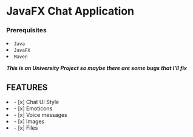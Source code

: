 
<h1> JavaFX Chat Application </h1>

<h3> Prerequisites </h3>
<li> <code>Java </code>
<li> <code>JavaFX </code>
<li> <code>Maven </code>
  
  ***This is an University Project so maybe there are some bugs that I'll fix***  
  <h2> FEATURES </h2>
    <li> - [x] Chat UI Style
    <li> - [x] Emoticons
    <li> - [x] Voice messages
    <li> - [x] Images
    <li> - [x] Files 
  
